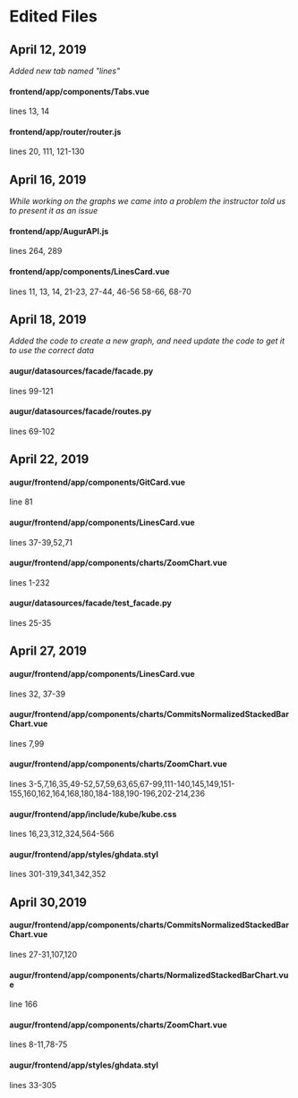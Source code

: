 # Edited Files

## April 12, 2019

*Added new tab named "lines"*

#### frontend/app/components/Tabs.vue

lines 13, 14

#### frontend/app/router/router.js

lines 20, 111, 121-130

## April 16, 2019

*While working on the graphs we came into a problem the instructor told us to present it as an issue*

#### frontend/app/AugurAPI.js

lines 264, 289

#### frontend/app/components/LinesCard.vue 

lines 11, 13, 14, 21-23, 27-44, 46-56 58-66, 68-70

## April 18, 2019

*Added the code to create a new graph, and need update the code to get it to use the correct data*

#### augur/datasources/facade/facade.py 

lines 99-121

#### augur/datasources/facade/routes.py

lines 69-102


## April 22, 2019

#### augur/frontend/app/components/GitCard.vue

line 81

#### augur/frontend/app/components/LinesCard.vue

lines 37-39,52,71

#### augur/frontend/app/components/charts/ZoomChart.vue

lines 1-232

#### augur/datasources/facade/test_facade.py

lines 25-35

## April 27, 2019

#### augur/frontend/app/components/LinesCard.vue

lines 32, 37-39

#### augur/frontend/app/components/charts/CommitsNormalizedStackedBarChart.vue

lines 7,99

#### augur/frontend/app/components/charts/ZoomChart.vue

lines 3-5,7,16,35,49-52,57,59,63,65,67-99,111-140,145,149,151-155,160,162,164,168,180,184-188,190-196,202-214,236

#### augur/frontend/app/include/kube/kube.css 

lines 16,23,312,324,564-566

#### augur/frontend/app/styles/ghdata.styl

lines 301-319,341,342,352

## April 30,2019

#### augur/frontend/app/components/charts/CommitsNormalizedStackedBarChart.vue

lines 27-31,107,120

#### augur/frontend/app/components/charts/NormalizedStackedBarChart.vue

line 166

#### augur/frontend/app/components/charts/ZoomChart.vue

lines 8-11,78-75

#### augur/frontend/app/styles/ghdata.styl

lines 33-305
